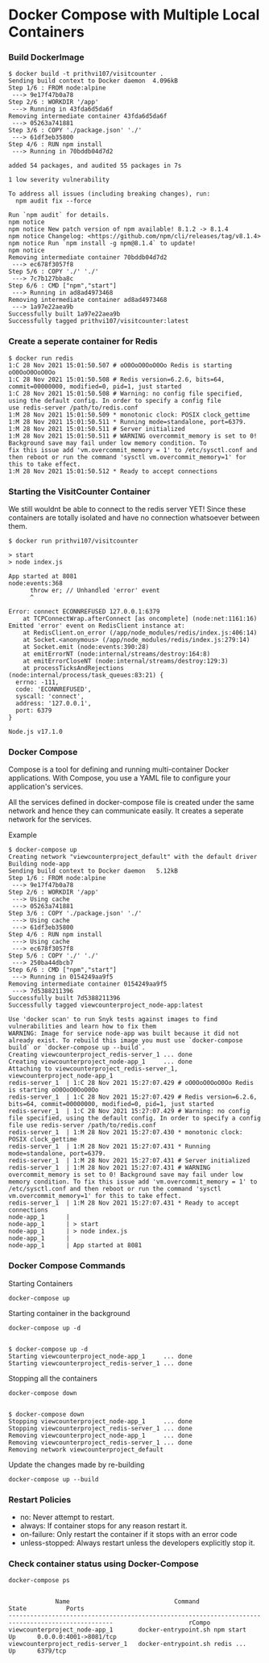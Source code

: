 # Docker Compose with Multiple Local Containers

### Build DockerImage

```
$ docker build -t prithvi107/visitcounter .
Sending build context to Docker daemon  4.096kB
Step 1/6 : FROM node:alpine
 ---> 9e17f47b0a78       
Step 2/6 : WORKDIR '/app'
 ---> Running in 43fda6d5da6f
Removing intermediate container 43fda6d5da6f
 ---> 05263a741881
Step 3/6 : COPY './package.json' './'
 ---> 61df3eb35800        
Step 4/6 : RUN npm install
 ---> Running in 70bddb04d7d2

added 54 packages, and audited 55 packages in 7s

1 low severity vulnerability

To address all issues (including breaking changes), run:
  npm audit fix --force

Run `npm audit` for details.
npm notice 
npm notice New patch version of npm available! 8.1.2 -> 8.1.4
npm notice Changelog: <https://github.com/npm/cli/releases/tag/v8.1.4>
npm notice Run `npm install -g npm@8.1.4` to update!
npm notice
Removing intermediate container 70bddb04d7d2
 ---> ec678f3057f8
Step 5/6 : COPY './' './'
 ---> 7c7b127bba8c
Step 6/6 : CMD ["npm","start"]
 ---> Running in ad8ad4973468
Removing intermediate container ad8ad4973468
 ---> 1a97e22aea9b
Successfully built 1a97e22aea9b
Successfully tagged prithvi107/visitcounter:latest
```

### Create a seperate container for Redis

```
$ docker run redis
1:C 28 Nov 2021 15:01:50.507 # oO0OoO0OoO0Oo Redis is starting oO0OoO0OoO0Oo
1:C 28 Nov 2021 15:01:50.508 # Redis version=6.2.6, bits=64, commit=00000000, modified=0, pid=1, just started
1:C 28 Nov 2021 15:01:50.508 # Warning: no config file specified, using the default config. In order to specify a config file 
use redis-server /path/to/redis.conf
1:M 28 Nov 2021 15:01:50.509 * monotonic clock: POSIX clock_gettime
1:M 28 Nov 2021 15:01:50.511 * Running mode=standalone, port=6379.
1:M 28 Nov 2021 15:01:50.511 # Server initialized
1:M 28 Nov 2021 15:01:50.511 # WARNING overcommit_memory is set to 0! Background save may fail under low memory condition. To 
fix this issue add 'vm.overcommit_memory = 1' to /etc/sysctl.conf and then reboot or run the command 'sysctl vm.overcommit_memory=1' for this to take effect.
1:M 28 Nov 2021 15:01:50.512 * Ready to accept connections
```

### Starting the VisitCounter Container

We still wouldnt be able to connect to the redis server YET!
Since these containers are totally isolated and have no connection whatsoever between them.

```
$ docker run prithvi107/visitcounter

> start        
> node index.js

App started at 8081
node:events:368
      throw er; // Unhandled 'error' event
      ^

Error: connect ECONNREFUSED 127.0.0.1:6379
    at TCPConnectWrap.afterConnect [as oncomplete] (node:net:1161:16)
Emitted 'error' event on RedisClient instance at:
    at RedisClient.on_error (/app/node_modules/redis/index.js:406:14)
    at Socket.<anonymous> (/app/node_modules/redis/index.js:279:14)
    at Socket.emit (node:events:390:28)
    at emitErrorNT (node:internal/streams/destroy:164:8)
    at emitErrorCloseNT (node:internal/streams/destroy:129:3)
    at processTicksAndRejections (node:internal/process/task_queues:83:21) {
  errno: -111,
  code: 'ECONNREFUSED',
  syscall: 'connect',
  address: '127.0.0.1',
  port: 6379
}

Node.js v17.1.0
```

### Docker Compose

Compose is a tool for defining and running multi-container Docker applications. With Compose, you use a YAML file to configure your application's services.

All the services defined in docker-compose file is created under the same network and hence they can communicate easily.
It creates a seperate network for the services.

Example
```
$ docker-compose up
Creating network "viewcounterproject_default" with the default driver
Building node-app
Sending build context to Docker daemon   5.12kB
Step 1/6 : FROM node:alpine
 ---> 9e17f47b0a78
Step 2/6 : WORKDIR '/app'
 ---> Using cache
 ---> 05263a741881
Step 3/6 : COPY './package.json' './'
 ---> Using cache
 ---> 61df3eb35800
Step 4/6 : RUN npm install
 ---> Using cache
 ---> ec678f3057f8
Step 5/6 : COPY './' './'
 ---> 250ba44dbcb7
Step 6/6 : CMD ["npm","start"]
 ---> Running in 0154249aa9f5
Removing intermediate container 0154249aa9f5
 ---> 7d5388211396
Successfully built 7d5388211396
Successfully tagged viewcounterproject_node-app:latest

Use 'docker scan' to run Snyk tests against images to find vulnerabilities and learn how to fix them
WARNING: Image for service node-app was built because it did not already exist. To rebuild this image you must use `docker-compose build` or `docker-compose up --build`.
Creating viewcounterproject_redis-server_1 ... done
Creating viewcounterproject_node-app_1     ... done
Attaching to viewcounterproject_redis-server_1, viewcounterproject_node-app_1
redis-server_1  | 1:C 28 Nov 2021 15:27:07.429 # oO0OoO0OoO0Oo Redis is starting oO0OoO0OoO0Oo
redis-server_1  | 1:C 28 Nov 2021 15:27:07.429 # Redis version=6.2.6, bits=64, commit=00000000, modified=0, pid=1, just started
redis-server_1  | 1:C 28 Nov 2021 15:27:07.429 # Warning: no config file specified, using the default config. In order to specify a config file use redis-server /path/to/redis.conf
redis-server_1  | 1:M 28 Nov 2021 15:27:07.430 * monotonic clock: POSIX clock_gettime
redis-server_1  | 1:M 28 Nov 2021 15:27:07.431 * Running mode=standalone, port=6379.
redis-server_1  | 1:M 28 Nov 2021 15:27:07.431 # Server initialized
redis-server_1  | 1:M 28 Nov 2021 15:27:07.431 # WARNING overcommit_memory is set to 0! Background save may fail under low memory condition. To fix this issue add 'vm.overcommit_memory = 1' to /etc/sysctl.conf and then reboot or run the command 'sysctl vm.overcommit_memory=1' for this to take effect.
redis-server_1  | 1:M 28 Nov 2021 15:27:07.431 * Ready to accept connections
node-app_1      | 
node-app_1      | > start
node-app_1      | > node index.js
node-app_1      |
node-app_1      | App started at 8081
```

### Docker Compose Commands

Starting Containers
```
docker-compose up
```

Starting container in the background
```
docker-compose up -d


$ docker-compose up -d
Starting viewcounterproject_node-app_1     ... done
Starting viewcounterproject_redis-server_1 ... done
```

Stopping all the containers
```
docker-compose down


$ docker-compose down
Stopping viewcounterproject_node-app_1     ... done
Stopping viewcounterproject_redis-server_1 ... done
Removing viewcounterproject_node-app_1     ... done
Removing viewcounterproject_redis-server_1 ... done
Removing network viewcounterproject_default
```

Update the changes made by re-building

```
docker-compose up --build
```


### Restart Policies

- no: Never attempt to restart.
- always: If container stops for any reason restart it.
- on-failure: Only restart the container if it stops with an error code
- unless-stopped: Always restart unless the developers explicitly stop it.

### Check container status using Docker-Compose

```
docker-compose ps


             Name                             Command               State           Ports
---------------------------------------------------------------------------------------------------                     rCompo
viewcounterproject_node-app_1       docker-entrypoint.sh npm start   Up      0.0.0.0:4001->8081/tcp
viewcounterproject_redis-server_1   docker-entrypoint.sh redis ...   Up      6379/tcp
```
